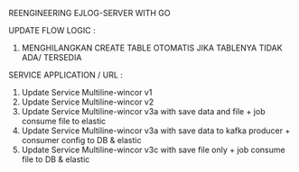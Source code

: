 REENGINEERING EJLOG-SERVER WITH GO

UPDATE FLOW LOGIC : 
1. MENGHILANGKAN CREATE TABLE OTOMATIS JIKA TABLENYA TIDAK ADA/ TERSEDIA 

SERVICE APPLICATION / URL :
1. Update Service Multiline-wincor v1
2. Update Service Multiline-wincor v2
3. Update Service Multiline-wincor v3a with save data and file + job consume file to elastic
4. Update Service Multiline-wincor v3a with save data to kafka producer + consumer config to DB & elastic
5. Update Service Multiline-wincor v3c with save file only + job consume file to DB & elastic